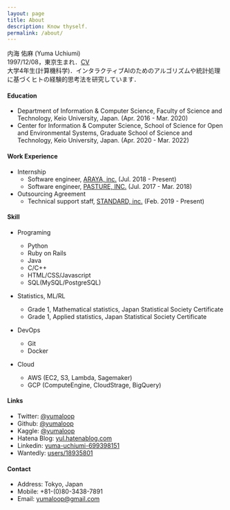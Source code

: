 ```yaml
---
layout: page
title: About
description: Know thyself.
permalink: /about/
---
```


内海 佑麻 (Yuma Uchiumi)<br>
1997/12/08，東京生まれ．[CV](https://github.com/yumaloop/yumaloop.github.io/blob/master/assets/pdf/CV201906.pdf)<br>
大学4年生(計算機科学)．インタラクティブAIのためのアルゴリズムや統計処理に基づくヒトの経験的思考法を研究しています．

#### Education

* Department of Information & Computer Science, Faculty of Science and Technology, Keio University, Japan. (Apr. 2016 - Mar. 2020)
* Center for Information & Computer Science, School of Science for Open and Environmental Systems, Graduate School of Science and Technology, Keio University, Japan. (Apr. 2020 - Mar. 2022)

#### Work Experience

* Internship
   * Software engineer, [ARAYA, inc.](https://www.araya.org) (Jul. 2018 - Present)
   * Software engineer, [PASTURE, INC.](https://corp.pasture.biz/) (Jul. 2017 - Mar. 2018)
* Outsourcing Agreement
   * Technical support staff, [STANDARD, inc.](https://standard2017.com/) (Feb. 2019 - Present)

#### Skill

* Programing
   * Python
   * Ruby on Rails
   * Java
   * C/C++
   * HTML/CSS/Javascript
   * SQL(MySQL/PostgreSQL)

* Statistics, ML/RL
   * Grade 1, Mathematical statistics, Japan Statistical Society Certificate
   * Grade 1, Applied statistics, Japan Statistical Society Certificate

* DevOps
   * Git
   * Docker

* Cloud
   * AWS (EC2, S3, Lambda, Sagemaker)
   * GCP (ComputeEngine, CloudStrage, BigQuery) 

#### Links

* Twitter: [@yumaloop](https://twitter.com/yumaloop)
* Github: [@yumaloop](https://github.com/yumaloop)
* Kaggle: [@yumaloop](https://www.kaggle.com/yumaloop)
* Hatena Blog: [yul.hatenablog.com](https://yul.hatenablog.com/archive)
* Linkedin: [yuma-uchiumi-699398151](https://www.linkedin.com/in/yuma-uchiumi-699398151/)
* Wantedly: [users/18935801](https://www.wantedly.com/users/18935801)

#### Contact

* Address: Tokyo, Japan
* Mobile: +81-(0)80-3438-7891
* Email: yumaloop@gmail.com

